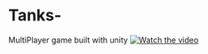# Tanks-
MultiPlayer game built with unity
[![Watch the video]()](https://www.youtube.com/watch?v=WKIDeiQlQMs)

